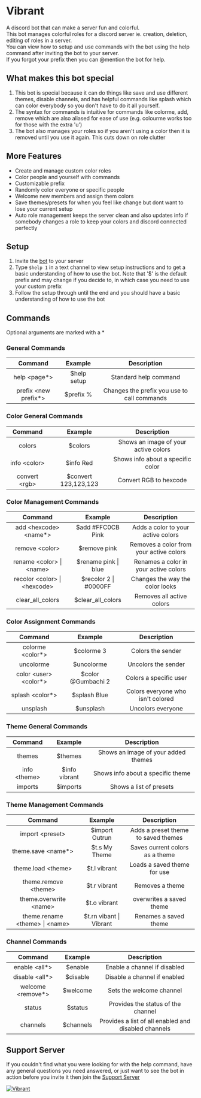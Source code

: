 # Vibrant

A discord bot that can make a server fun and colorful.  
This bot manages colorful roles for a discord server ie. creation, deletion, editing of roles in a server.  
You can view how to setup and use commands with the bot using the help command after inviting the bot to your server.  
If you forgot your prefix then you can @mention the bot for help.

## What makes this bot special

1. This bot is special because it can do things like save and use different themes, disable channels, and has helpful commands like splash which can color everybody so you don't have to do it all yourself.
2. The syntax for commands is intuitive for commands like colorme, add, remove which are also aliased for ease of use (e.g. colourme works too for those with the extra 'u')
3. The bot also manages your roles so if you aren't using a color then it is removed until you use it again. This cuts down on role clutter

## More Features

- Create and manage custom color roles
- Color people and yourself with commands
- Customizable prefix
- Randomly color everyone or specific people
- Welcome new members and assign them colors
- Save themes/presets for when you feel like change but dont want to lose your current setup
- Auto role management keeps the server clean and also updates info if somebody changes a role to keep your colors and discord connected perfectly

## Setup

1. Invite the [bot](https://discordapp.com/api/oauth2/authorize?client_id=589685258841096206&permissions=268545088&redirect_uri=https%3A%2F%2Fdiscordapp.com%2Foauth2%2Fauthorize%3F%26client_id%3D589685258841096206%26scope%3Dbot&scope=bot) to your server
2. Type `$help 1` in a text channel to view setup instructions and to get a basic understanding of how to use the bot. Note that '\$' is the default prefix and may change if you decide to, in which case you need to use your custom prefix
3. Follow the setup through until the end and you should have a basic understanding of how to use the bot

## Commands

Optional arguments are marked with a \*

### General Commands

|      **Command**       | **Example**  |               **Description**               |
| :--------------------: | :----------: | :-----------------------------------------: |
|     help \<page\*>     | \$help setup |            Standard help command            |
| prefix \<new prefix\*> |  \$prefix %  | Changes the prefix you use to call commands |

### Color General Commands

|  **Command**   |      **Example**      |           **Description**            |
| :------------: | :-------------------: | :----------------------------------: |
|     colors     |       \$colors        | Shows an image of your active colors |
| info \<color>  |      \$info Red       |  Shows info about a specific color   |
| convert \<rgb> | \$convert 123,123,123 |        Convert RGB to hexcode        |

### Color Management Commands

|          **Command**           |      **Example**       |             **Description**             |
| :----------------------------: | :--------------------: | :-------------------------------------: |
|    add \<hexcode> \<name\*>    |   \$add #FFC0CB Pink   |   Adds a color to your active colors    |
|        remove \<color>         |     \$remove pink      | Removes a color from your active colors |
|   rename \<color> \| \<name>   | \$rename pink \| blue  |  Renames a color in your active colors  |
| recolor \<color> \| \<hexcode> | \$recolor 2 \| #0000FF |     Changes the way the color looks     |
|        clear_all_colors        |   \$clear_all_colors   |        Removes all active colors        |

### Color Assignment Commands

|       **Command**        |     **Example**     |          **Description**          |
| :----------------------: | :-----------------: | :-------------------------------: |
|    colorme \<color\*>    |     \$colorme 3     |         Colors the sender         |
|        uncolorme         |     \$uncolorme     |        Uncolors the sender        |
| color \<user> \<color\*> | \$color @Gumbachi 2 |      Colors a specific user       |
|    splash \<color\*>     |    \$splash Blue    | Colors everyone who isn't colored |
|         unsplash         |     \$unsplash      |         Uncolors everyone         |

### Theme General Commands

|  **Command**  |  **Example**   |           **Description**           |
| :-----------: | :------------: | :---------------------------------: |
|    themes     |    \$themes    | Shows an image of your added themes |
| info \<theme> | \$info vibrant |  Shows info about a specific theme  |
|    imports    |   \$imports    |       Shows a list of presets       |

### Theme Management Commands

|           **Command**            |       **Example**        |           **Description**           |
| :------------------------------: | :----------------------: | :---------------------------------: |
|         import \<preset>         |     \$import Outrun      | Adds a preset theme to saved themes |
|       theme.save \<name\*>       |      \$t.s My Theme      |   Saves current colors as a theme   |
|       theme.load \<theme>        |      \$t.l vibrant       |     Loads a saved theme for use     |
|      theme.remove \<theme>       |      \$t.r vibrant       |           Removes a theme           |
|     theme.overwrite \<name>      |      \$t.o vibrant       |      overwrites a saved theme       |
| theme.rename \<theme> \| \<name> | \$t.rn vibant \| Vibrant |        Renames a saved theme        |

### Channel Commands

|     **Command**     | **Example** |                   **Description**                    |
| :-----------------: | :---------: | :--------------------------------------------------: |
|   enable \<all\*>   |  \$enable   |             Enable a channel if disabled             |
|  disable \<all\*>   |  \$disable  |             Disable a channel if enabled             |
| welcome \<remove\*> |  \$welcome  |               Sets the welcome channel               |
|       status        |  \$status   |          Provides the status of the channel          |
|      channels       | \$channels  | Provides a list of all enabled and disabled channels |

## Support Server

If you couldn't find what you were looking for with the help command, have any general questions you need answered, or just want to see the bot in action before you invite it then join the [Support Server](https://discord.gg/rhvyup5)

<a href="https://top.gg/bot/589685258841096206" >
  <img src="https://top.gg/api/widget/589685258841096206.svg" alt="Vibrant" />
</a>
